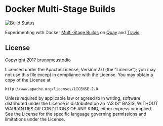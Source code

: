 # Docker Multi-Stage Builds

[![Build Status](https://travis-ci.org/brunomcustodio/docker-multi-stage-builds.svg?branch=master)](https://travis-ci.org/brunomcustodio/docker-multi-stage-builds)

Experimenting with Docker [Multi-Stage Builds](https://docs.docker.com/engine/userguide/eng-image/multistage-build/) on [Quay](https://quay.io/) and [Travis](https://travis-ci.org/).

## License

Copyright 2017 brunomcustodio

Licensed under the Apache License, Version 2.0 (the "License");
you may not use this file except in compliance with the License.
You may obtain a copy of the License at

    http://www.apache.org/licenses/LICENSE-2.0

Unless required by applicable law or agreed to in writing, software
distributed under the License is distributed on an "AS IS" BASIS,
WITHOUT WARRANTIES OR CONDITIONS OF ANY KIND, either express or implied.
See the License for the specific language governing permissions and
limitations under the License.

